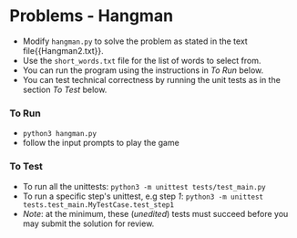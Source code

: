 # Problems - Hangman

* Modify `hangman.py` to solve the problem as stated in the text file{{Hangman2.txt}}.
* Use the `short_words.txt` file for the list of words to select from.
* You can run the program using the instructions in *To Run* below.
* You can test technical correctness by running the unit tests as in the section *To Test* below.

### To Run

* `python3 hangman.py`
* follow the input prompts to play the game

### To Test

* To run all the unittests: `python3 -m unittest tests/test_main.py`
* To run a specific step's unittest, e.g step *1*: `python3 -m unittest tests.test_main.MyTestCase.test_step1`
* _Note_: at the minimum, these (*unedited*) tests must succeed before you may submit the solution for review.
